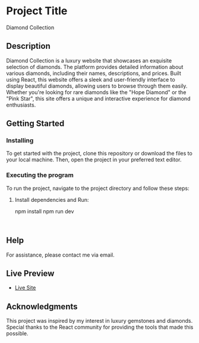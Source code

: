 # Project Title

Diamond Collection

## Description

Diamond Collection is a luxury website that showcases an exquisite selection of diamonds. The platform provides detailed information about various diamonds, including their names, descriptions, and prices. Built using React, this website offers a sleek and user-friendly interface to display beautiful diamonds, allowing users to browse through them easily. Whether you're looking for rare diamonds like the "Hope Diamond" or the "Pink Star", this site offers a unique and interactive experience for diamond enthusiasts.

## Getting Started

### Installing

To get started with the project, clone this repository or download the files to your local machine. Then, open the project in your preferred text editor.

### Executing the program

To run the project, navigate to the project directory and follow these steps:

1. Install dependencies and Run:
    
    npm install
    npm run dev
    ```


## Help

For assistance, please contact me via email.

## Live Preview

* [Live Site](https://diamond-mui.netlify.app)

## Acknowledgments

This project was inspired by my interest in luxury gemstones and diamonds. Special thanks to the React community for providing the tools that made this possible.
